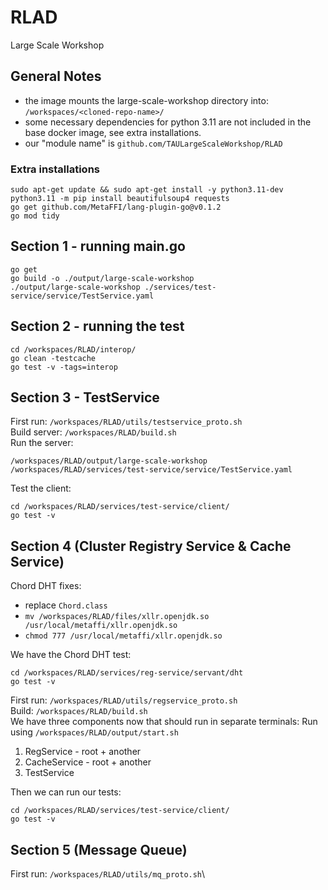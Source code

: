 # RLAD

Large Scale Workshop

## General Notes
- the image mounts the large-scale-workshop directory into: `/workspaces/<cloned-repo-name>/`
- some necessary dependencies for python 3.11 are not included in the base docker image, see extra installations.
- our "module name" is `github.com/TAULargeScaleWorkshop/RLAD`

### Extra installations
```
sudo apt-get update && sudo apt-get install -y python3.11-dev
python3.11 -m pip install beautifulsoup4 requests
go get github.com/MetaFFI/lang-plugin-go@v0.1.2
go mod tidy
```

## Section 1 - running main.go
```
go get
go build -o ./output/large-scale-workshop
./output/large-scale-workshop ./services/test-service/service/TestService.yaml
```

## Section 2 - running the test
```
cd /workspaces/RLAD/interop/
go clean -testcache
go test -v -tags=interop
```

## Section 3 - TestService
First run: `/workspaces/RLAD/utils/testservice_proto.sh`\
Build server: `/workspaces/RLAD/build.sh`\
Run the server:
```
/workspaces/RLAD/output/large-scale-workshop /workspaces/RLAD/services/test-service/service/TestService.yaml
```
Test the client:
```
cd /workspaces/RLAD/services/test-service/client/
go test -v
```

## Section 4 (Cluster Registry Service & Cache Service)
Chord DHT fixes:
- replace `Chord.class`
- `mv /workspaces/RLAD/files/xllr.openjdk.so /usr/local/metaffi/xllr.openjdk.so`
- `chmod 777 /usr/local/metaffi/xllr.openjdk.so`

We have the Chord DHT test:
```
cd /workspaces/RLAD/services/reg-service/servant/dht
go test -v
```
First run: `/workspaces/RLAD/utils/regservice_proto.sh`\
Build: `/workspaces/RLAD/build.sh`\
We have three components now that should run in separate terminals:
Run using `/workspaces/RLAD/output/start.sh`
1. RegService - root + another
2. CacheService - root + another
3. TestService

Then we can run our tests:
```
cd /workspaces/RLAD/services/test-service/client/
go test -v
```

## Section 5 (Message Queue)
First run: `/workspaces/RLAD/utils/mq_proto.sh`\
